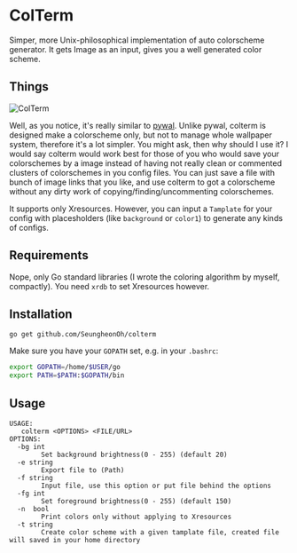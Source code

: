 # ColTerm
Simper, more Unix-philosophical implementation of auto colorscheme generator. It gets Image as an input, gives you a well generated color scheme.

## Things
![ColTerm](https://github.com/SeungheonOh/ColTerm/blob/master/img/colterm.jpg)

Well, as you notice, it's really similar to [pywal](https://github.com/dylanaraps/pywal). Unlike pywal, colterm is designed make a colorscheme only,
but not to manage whole wallpaper system, therefore it's a lot simpler. You might ask, then why should I use it? I would say colterm would work best for those of you 
who would save your colorschemes by a image instead of having not really clean or commented clusters of colorschemes in you config files. You can just
save a file with bunch of image links that you like, and use colterm to got a colorscheme without any dirty work of copying/finding/uncommenting
colorschemes.

It supports only Xresources. However, you can input a ```Tamplate``` for your config with placesholders (like ```background``` or ```color1```) to generate any kinds of configs.

## Requirements
Nope, only Go standard libraries (I wrote the coloring algorithm by myself, compactly). You need ```xrdb``` to set Xresources however.

## Installation
`go get github.com/SeungheonOh/colterm`

Make sure you have your `GOPATH` set, e.g. in your `.bashrc`:  
```bash
export GOPATH=/home/$USER/go
export PATH=$PATH:$GOPATH/bin
```

## Usage
```
USAGE:
   colterm <OPTIONS> <FILE/URL>
OPTIONS:
  -bg int
        Set background brightness(0 - 255) (default 20)
  -e string
        Export file to (Path)
  -f string
        Input file, use this option or put file behind the options
  -fg int
        Set foreground brightness(0 - 255) (default 150)
  -n  bool
        Print colors only without applying to Xresources
  -t string
        Create color scheme with a given tamplate file, created file will saved in your home directory
```

